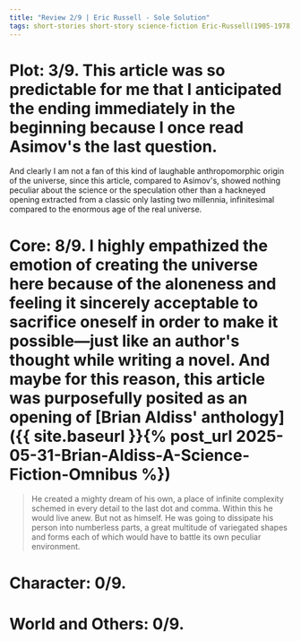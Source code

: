 ```yaml
---
title: "Review 2/9 | Eric Russell - Sole Solution"
tags: short-stories short-story science-fiction Eric-Russell(1905-1978)
---
```


# Plot: 3/9. This article was so predictable for me that I anticipated the ending immediately in the beginning because I once read Asimov's the last question.

And clearly I am not a fan of this kind of laughable anthropomorphic origin of the universe, since this article, compared to Asimov's, showed nothing peculiar about the science or the speculation other than a hackneyed opening extracted from a classic only lasting two millennia, infinitesimal compared to the enormous age of the real universe.



# Core: 8/9. I highly empathized the emotion of creating the universe here because of the aloneness and feeling it sincerely acceptable to sacrifice oneself in order to make it possible—just like an author's thought while writing a novel. And maybe for this reason, this article was purposefully posited as an opening of [Brian Aldiss' anthology]({{ site.baseurl }}{% post_url 2025-05-31-Brian-Aldiss-A-Science-Fiction-Omnibus %})

> He created a mighty dream of his own, a place of infinite complexity schemed in every detail to the last dot and comma. Within this he would live anew. But not as himself. He was going to dissipate his person into numberless parts, a great multitude of variegated shapes and forms each of which would have to battle its own peculiar environment.



# Character: 0/9. 



# World and Others: 0/9. 




